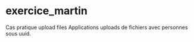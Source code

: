 # exercice_martin
Cas pratique upload files
Applications uploads de fichiers avec personnes sous uuid.
